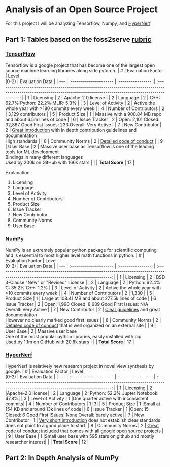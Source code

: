 # Analysis of an Open Source Project
For this project I will be analyzing Tensorflow, Numpy, and [HyperNerf](https://github.com/google/hypernerf).
## Part 1: Tables based on the foss2serve [rubric](http://foss2serve.org/index.php/Project_Evaluation_Rubric_(Activity))
### [TensorFlow](https://github.com/tensorflow/tensorflow)
Tensorflow is a google project that has become one of the largest open source machine learning libraries along side pytorch.
| #   | Evaluation Factor      | Level <br /> (0-2) |                                                                             Evaluation Data                                                                              |
| --- | :--------------------- | :----------------: | :----------------------------------------------------------------------------------------------------------------------------------------------------------------------: |
| 1   | Licensing              |         2          |                                                                            Apache-2.0 license                                                                            |
| 2   | Language               |         2          |                                                                   C++: 62.7% Python: 22.2% MLIR: 5.3%                                                                    |
| 3   | Level of Activity      |         2          |                                                            Active the whole year with >180 commits every week                                                            |
| 4   | Number of Contributors |         2          |                                                                            3,129 contributors                                                                            |
| 5   | Product Size           |         1          |                                                        Massive with a 900.84 MB repo and about 6.5m lines of code                                                        |
| 6   | Issue Tracker          |         2          |                                                 Open: 2,101 Closed: 32,867  Good First Issues: 233 Overall: Very Active                                                  |
| 7   | New Contributor        |         2          | [Great introduction](https://github.com/tensorflow/tensorflow/blob/master/CONTRIBUTING.md) with in depth contribution guidelines and documentation <br /> High standards |
| 8   | Community Norms        |         2          |                                   [Detailed code of conduct](https://github.com/tensorflow/tensorflow/blob/master/CODE_OF_CONDUCT.md)                                    |
| 9   | User Base              |         2          |         Massive user base as Tensorflow is one of the leading tools for ML development <br /> Bindings in many different languages <br /> Used by 200k on GitHub with 166k stars         |
|     | **Total Score**        |         17         |

Explanation:
1. Licensing
2. Language
3. Level of Activity
4. Number of Contributors
5. Product Size
6. Issue Tracker
7. New Contributor
8. Community Norms
9. User Base
### [NumPy](https://github.com/numpy/numpy)
NumPy is an extremely popular python package for scientific computing and is essential to most higher level math functions in python.
| #   | Evaluation Factor      | Level <br /> (0-2) |                                                             Evaluation Data                                                             |
| --- | :--------------------- | :----------------: | :-------------------------------------------------------------------------------------------------------------------------------------: |
| 1   | Licensing              |         2          |                                                 BSD 3-Clause "New" or "Revised" License                                                 |
| 2   | Language               |         2          |                                                    Python: 62.4% C: 35.2% C++: 1.2%                                                     |
| 3   | Level of Activity      |         2          |                                            Active the whole year with >10 commits every week                                            |
| 4   | Number of Contributors |         2          |                                                                  1,330                                                                  |
| 5   | Product Size           |         1          |                                            Large at 108.41 MB and about 277.5k lines of code                                            |
| 6   | Issue Tracker          |         2          |                                 Open: 1,990 Closed: 8,689  Good First Issues: N/A Overall: Very Active                                  |
| 7   | New Contributor        |         2          | [Clear guidelines](https://numpy.org/devdocs/dev/index.html) and great documentation <br /> However no clearly marked good first issues |
| 8   | Community Norms        |         2          |                [Detailed code of conduct](https://numpy.org/code-of-conduct/) that is well organized on an external site                |
| 9   | User Base              |         2          |       Massive user base <br /> One of the most popular python libraries, easily installed with pip <br /> Used by 1.1m on GitHub with 20.8k stars       |
|     | **Total Score**        |         17         |

### [HyperNerf](https://github.com/google/hypernerf) 
HyperNerf is relatively new research project in novel view synthesis by google.
| #   | Evaluation Factor      | Level <br /> (0-2) |                                                             Evaluation Data                                                             |
| --- | :--------------------- | :----------------: | :-------------------------------------------------------------------------------------------------------------------------------------: |
| 1   | Licensing              |         2          |Apache-2.0 license|
| 2   | Language               |         2          |Python: 52.2% Jupter Notebook: 47.8%|
| 3   | Level of Activity      |         1          |One quarter active with inconsistent commits|
| 4   | Number of Contributors |         1          |3|
| 5   | Product Size           |         1          |Small at 154 KB and around 13k lines of code|
| 6   | Issue Tracker          |         1          |Open: 15 Closed: 6 Good First ISsues: None Overall: barely active|
| 7   | New Contributor        |         1          | [Very short introduction](https://github.com/google/hypernerf/blob/main/CONTRIBUTING.md) does not establish clear standards <br /> does not point to a good place to start|
| 8   | Community Norms        |         2          |  [Great code of conduct included](https://opensource.google/conduct/) that comes with all google open source projects         |
| 9   | User Base              |         1          |Small user base with 595 stars on github and mostly researcher interest|
|     | **Total Score**        |         12         |

## Part 2: In Depth Analysis of NumPy